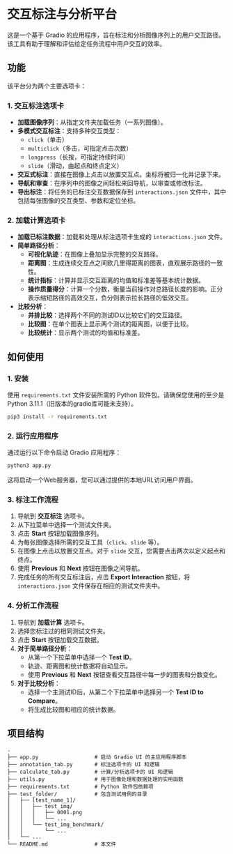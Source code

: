 # 交互标注与分析平台

这是一个基于 Gradio 的应用程序，旨在标注和分析图像序列上的用户交互路径。该工具有助于理解和评估给定任务流程中用户交互的效率。

## 功能

该平台分为两个主要选项卡：

### 1. 交互标注选项卡

- **加载图像序列**：从指定文件夹加载任务（一系列图像）。
- **多模式交互标注**：支持多种交互类型：
    - `click`（单击）
    - `multiclick`（多击，可指定点击次数）
    - `longpress`（长按，可指定持续时间）
    - `slide`（滑动，由起点和终点定义）
- **交互式标注**：直接在图像上点击以放置交互点。坐标将被归一化并记录下来。
- **导航和审查**：在序列中的图像之间轻松来回导航，以审查或修改标注。
- **导出标注**：将任务的已标注交互数据保存到 `interactions.json` 文件中，其中包括每张图像的交互类型、参数和定位坐标。

### 2. 加载计算选项卡

- **加载已标注数据**：加载和处理从标注选项卡生成的 `interactions.json` 文件。
- **简单路径分析**：
    - **可视化轨迹**：在图像上叠加显示完整的交互路径。
    - **距离图**：生成连续交互点之间欧几里得距离的图表，直观展示路径的一致性。
    - **统计指标**：计算并显示交互距离的均值和标准差等基本统计数据。
    - **操作质量得分**：计算一个分数，衡量当前操作对总路径长度的影响。正分表示缩短路径的高效交互，负分则表示拉长路径的低效交互。
- **比较分析**：
    - **并排比较**：选择两个不同的测试ID以比较它们的交互路径。
    - **比较图**：在单个图表上显示两个测试的距离图，以便于比较。
    - **比较统计**：显示两个测试的均值和标准差。

## 如何使用

### 1. 安装

使用 `requirements.txt` 文件安装所需的 Python 软件包。请确保您使用的至少是 Python 3.11.1（旧版本的gradio库可能未支持）。

```bash
pip3 install -r requirements.txt
```

### 2. 运行应用程序

通过运行以下命令启动 Gradio 应用程序：

```bash
python3 app.py
```

这将启动一个Web服务器，您可以通过提供的本地URL访问用户界面。

### 3. 标注工作流程

1.  导航到 **交互标注** 选项卡。
2.  从下拉菜单中选择一个测试文件夹。
3.  点击 **Start** 按钮加载图像序列。
4.  为每张图像选择所需的交互工具（`click`、`slide` 等）。
5.  在图像上点击以放置交互点。对于 `slide` 交互，您需要点击两次以定义起点和终点。
6.  使用 **Previous** 和 **Next** 按钮在图像之间导航。
7.  完成任务的所有交互标注后，点击 **Export Interaction** 按钮，将 `interactions.json` 文件保存在相应的测试文件夹中。

### 4. 分析工作流程

1.  导航到 **加载计算** 选项卡。
2.  选择您标注过的相同测试文件夹。
3.  点击 **Start** 按钮加载交互数据。
4.  **对于简单路径分析**：
    - 从第一个下拉菜单中选择一个 **Test ID**。
    - 轨迹、距离图和统计数据将自动显示。
    - 使用 **Previous** 和 **Next** 按钮查看交互路径中每一步的图表和分数变化。
5.  **对于比较分析**：
    - 选择一个主测试ID后，从第二个下拉菜单中选择另一个 **Test ID to Compare**。
    - 将生成比较图和相应的统计数据。

## 项目结构

```
.
├── app.py                  # 启动 Gradio UI 的主应用程序脚本
├── annotation_tab.py       # 标注选项卡的 UI 和逻辑
├── calculate_tab.py        # 计算/分析选项卡的 UI 和逻辑
├── utils.py                # 用于图像处理和数据处理的实用函数
├── requirements.txt        # Python 软件包依赖项
├── test_folder/            # 包含测试用例的目录
│   ├── [test_name_1]/
│   │   ├── test_img/
│   │   │   ├── 0001.png
│   │   │   └── ...
│   │   └── test_img_benchmark/
│   │       └── ...
│   └── ...
└── README.md               # 本文件
```